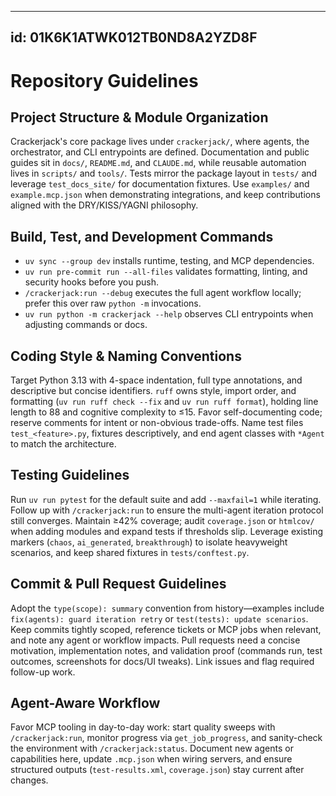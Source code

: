 ______________________________________________________________________

## id: 01K6K1ATWK012TB0ND8A2YZD8F

# Repository Guidelines

## Project Structure & Module Organization

Crackerjack's core package lives under `crackerjack/`, where agents, the orchestrator, and CLI entrypoints are defined. Documentation and public guides sit in `docs/`, `README.md`, and `CLAUDE.md`, while reusable automation lives in `scripts/` and `tools/`. Tests mirror the package layout in `tests/` and leverage `test_docs_site/` for documentation fixtures. Use `examples/` and `example.mcp.json` when demonstrating integrations, and keep contributions aligned with the DRY/KISS/YAGNI philosophy.

## Build, Test, and Development Commands

- `uv sync --group dev` installs runtime, testing, and MCP dependencies.
- `uv run pre-commit run --all-files` validates formatting, linting, and security hooks before you push.
- `/crackerjack:run --debug` executes the full agent workflow locally; prefer this over raw `python -m` invocations.
- `uv run python -m crackerjack --help` observes CLI entrypoints when adjusting commands or docs.

## Coding Style & Naming Conventions

Target Python 3.13 with 4-space indentation, full type annotations, and descriptive but concise identifiers. `ruff` owns style, import order, and formatting (`uv run ruff check --fix` and `uv run ruff format`), holding line length to 88 and cognitive complexity to ≤15. Favor self-documenting code; reserve comments for intent or non-obvious trade-offs. Name test files `test_<feature>.py`, fixtures descriptively, and end agent classes with `*Agent` to match the architecture.

## Testing Guidelines

Run `uv run pytest` for the default suite and add `--maxfail=1` while iterating. Follow up with `/crackerjack:run` to ensure the multi-agent iteration protocol still converges. Maintain ≥42% coverage; audit `coverage.json` or `htmlcov/` when adding modules and expand tests if thresholds slip. Leverage existing markers (`chaos`, `ai_generated`, `breakthrough`) to isolate heavyweight scenarios, and keep shared fixtures in `tests/conftest.py`.

## Commit & Pull Request Guidelines

Adopt the `type(scope): summary` convention from history—examples include `fix(agents): guard iteration retry` or `test(tests): update scenarios`. Keep commits tightly scoped, reference tickets or MCP jobs when relevant, and note any agent or workflow impacts. Pull requests need a concise motivation, implementation notes, and validation proof (commands run, test outcomes, screenshots for docs/UI tweaks). Link issues and flag required follow-up work.

## Agent-Aware Workflow

Favor MCP tooling in day-to-day work: start quality sweeps with `/crackerjack:run`, monitor progress via `get_job_progress`, and sanity-check the environment with `/crackerjack:status`. Document new agents or capabilities here, update `.mcp.json` when wiring servers, and ensure structured outputs (`test-results.xml`, `coverage.json`) stay current after changes.
